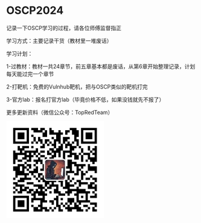 # OSCP2024
记录一下OSCP学习的过程，请各位师傅监督指正

学习方式：主要记录干货（教材里一堆废话）

学习计划：

1-过教材：教材一共24章节，前五章基本都是废话，从第6章开始整理记录，计划每天能过完一个章节

2-打靶机：免费的Vulnhub靶机，把与OSCP类似的靶机打完

3-官方lab：报名打官方lab（毕竟价格不低，如果没钱就先不报了）

更多更新资料（微信公众号：TopRedTeam）

![](./qrcode.jpg)
